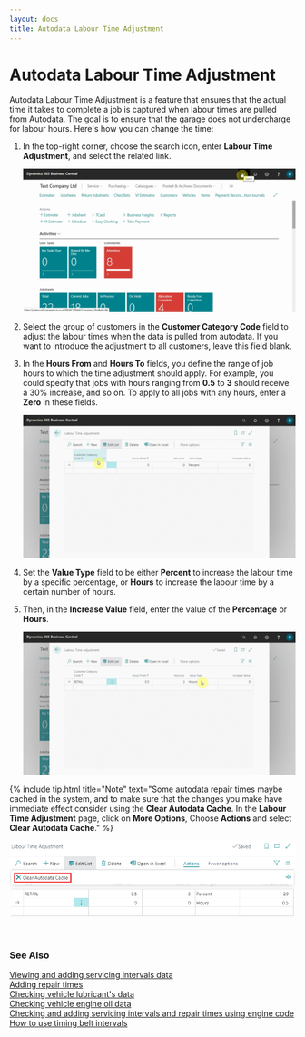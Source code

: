 ```yaml
---
layout: docs
title: Autodata Labour Time Adjustment
---
```


# Autodata Labour Time Adjustment

Autodata Labour Time Adjustment is a feature that ensures that the actual time it takes to complete a job is captured when labour times are pulled from Autodata. The goal is to ensure that the garage does not undercharge for labour hours. Here's how you can change the time:
1. In the top-right corner, choose the search icon, enter **Labour Time Adjustment**, and select the related link.

   ![](media/garagehive-autodata-labour-time-adjustment1.gif)

2. Select the group of customers in the **Customer Category Code** field to adjust the labour times when the data is pulled from autodata. If you want to introduce the adjustment to all customers, leave this field blank.
3. In the **Hours From** and **Hours To** fields, you define the range of job hours to which the time adjustment should apply. For example, you could specify that jobs with hours ranging from **0.5** to **3** should receive a 30% increase, and so on. To apply to all jobs with any hours, enter a **Zero** in these fields.

   ![](media/garagehive-autodata-labour-time-adjustment2.gif)

4. Set the **Value Type** field to be either **Percent** to increase the labour time by a specific percentage, or **Hours** to increase the labour time by a certain number of hours.
5. Then, in the **Increase Value** field, enter the value of the **Percentage** or **Hours**.

   ![](media/garagehive-autodata-labour-time-adjustment3.gif)

{% include tip.html title="Note" text="Some autodata repair times maybe cached in the system, and to make sure that the changes you make have immediate effect consider using the **Clear Autodata Cache**. In the **Labour Time Adjustment** page, click on **More Options**, Choose **Actions** and select **Clear Autodata Cache**." %}

![](media/garagehive-autodata-labour-time-adjustment4.png)

<br>

### **See Also**

[Viewing and adding servicing intervals data](garagehive-autodata-viewing-and-adding-servicing-intervals.html) \
[Adding repair times](garagehive-autodata-adding-repair-times.html) \
[Checking vehicle lubricant's data](garagehive-autodata-checking-vehicle-lubricant-data.html) \
[Checking vehicle engine oil data](garagehive-autodata-viewing-vehicle-engine-oil-data.html) \
[Checking and adding servicing intervals and repair times using engine code](garagehive-autodata-checking-servicing-intervals-and-adding-repair-times-using-engine-code.html) \
[How to use timing belt intervals](garagehive-timing-belt-intervals-how-to-use-timing-belt-intervals.html)
